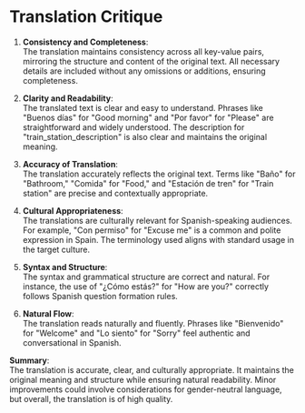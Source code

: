 # Translation Critique

1. **Consistency and Completeness**:  
   The translation maintains consistency across all key-value pairs, mirroring the structure and content of the original text. All necessary details are included without any omissions or additions, ensuring completeness.

2. **Clarity and Readability**:  
   The translated text is clear and easy to understand. Phrases like "Buenos días" for "Good morning" and "Por favor" for "Please" are straightforward and widely understood. The description for "train_station_description" is also clear and maintains the original meaning.

3. **Accuracy of Translation**:  
   The translation accurately reflects the original text. Terms like "Baño" for "Bathroom," "Comida" for "Food," and "Estación de tren" for "Train station" are precise and contextually appropriate.

4. **Cultural Appropriateness**:  
   The translations are culturally relevant for Spanish-speaking audiences. For example, "Con permiso" for "Excuse me" is a common and polite expression in Spain. The terminology used aligns with standard usage in the target culture.

5. **Syntax and Structure**:  
   The syntax and grammatical structure are correct and natural. For instance, the use of "¿Cómo estás?" for "How are you?" correctly follows Spanish question formation rules.

6. **Natural Flow**:  
   The translation reads naturally and fluently. Phrases like "Bienvenido" for "Welcome" and "Lo siento" for "Sorry" feel authentic and conversational in Spanish.

**Summary**:  
The translation is accurate, clear, and culturally appropriate. It maintains the original meaning and structure while ensuring natural readability. Minor improvements could involve considerations for gender-neutral language, but overall, the translation is of high quality.
